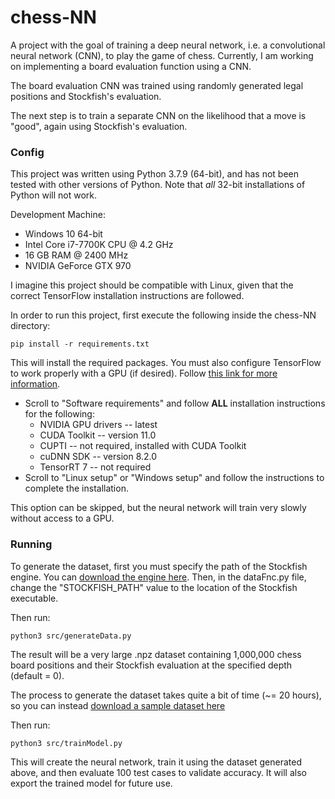 # chess-NN

A project with the goal of training a deep neural network, i.e. a convolutional neural network (CNN),
to play the game of chess. Currently, I am working on implementing a board evaluation function using a CNN.

The board evaluation CNN was trained using randomly generated legal positions and Stockfish's evaluation.

The next step is to train a separate CNN on the likelihood that a move is "good", again using Stockfish's evaluation.

### Config

This project was written using Python 3.7.9 (64-bit), and has not been tested with other versions of Python. Note that *all* 32-bit installations of Python will not work.

Development Machine:
- Windows 10 64-bit
- Intel Core i7-7700K CPU @ 4.2 GHz
- 16 GB RAM @ 2400 MHz
- NVIDIA GeForce GTX 970

I imagine this project should be compatible with Linux, given that the correct TensorFlow installation instructions are followed.

In order to run this project, first execute the following inside the chess-NN directory:
```
pip install -r requirements.txt
```

This will install the required packages. You must also configure TensorFlow to work properly with a GPU (if desired).
Follow [this link for more information](https://www.tensorflow.org/install/gpu).

- Scroll to "Software requirements" and follow **ALL** installation instructions for the following:
  - NVIDIA GPU drivers -- latest
  - CUDA Toolkit -- version 11.0
  - CUPTI -- not required, installed with CUDA Toolkit
  - cuDNN SDK -- version 8.2.0
  - TensorRT 7 -- not required
- Scroll to "Linux setup" or "Windows setup" and follow the instructions to complete the installation.

This option can be skipped, but the neural network will train very slowly without access to a GPU.

### Running

To generate the dataset, first you must specify the path of the Stockfish engine. You can [download the engine here](https://stockfishchess.org/download/).
Then, in the dataFnc.py file, change the "STOCKFISH_PATH" value to the location of the Stockfish executable.

Then run:
```
python3 src/generateData.py
```
The result will be a very large .npz dataset containing 1,000,000 chess board positions and their Stockfish evaluation at the specified depth (default = 0).

The process to generate the dataset takes quite a bit of time (~= 20 hours), so you can instead  [download a sample dataset here](https://drive.google.com/file/d/1iFvoEUZP8pWSttvm7fFzcby2izixvJB8/view?usp=sharing)

Then run:
```
python3 src/trainModel.py
```
This will create the neural network, train it using the dataset generated above, and then evaluate 100 test cases to validate accuracy. 
It will also export the trained model for future use. 
